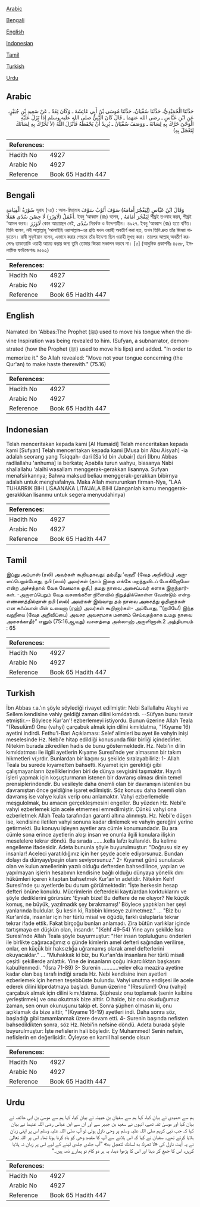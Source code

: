 [Arabic](#arabic)

[Bengali](#bengali)

[English](#english)

[Indonesian](#indonesian)

[Tamil](#tamil)

[Turkish](#turkish)

[Urdu](#urdu)

## Arabic


<div dir="rtl" lang="ar" style={{fontSize:'larger',backgroundColor:'#f8f9fa',padding:20}}>
حَدَّثَنَا الْحُمَيْدِيُّ، حَدَّثَنَا سُفْيَانُ، حَدَّثَنَا مُوسَى بْنُ أَبِي عَائِشَةَ ـ وَكَانَ ثِقَةً ـ عَنْ سَعِيدِ بْنِ جُبَيْرٍ، عَنِ ابْنِ عَبَّاسٍ ـ رضى الله عنهما ـ قَالَ كَانَ النَّبِيُّ صلى الله عليه وسلم إِذَا نَزَلَ عَلَيْهِ الْوَحْىُ حَرَّكَ بِهِ لِسَانَهُ ـ وَوَصَفَ سُفْيَانُ ـ يُرِيدُ أَنْ يَحْفَظَهُ فَأَنْزَلَ اللَّهُ ‏(‏لاَ تُحَرِّكْ بِهِ لِسَانَكَ لِتَعْجَلَ بِهِ‏)‏
</div>
<div style={{backgroundColor:'#f8f9fa',padding:20, marginBottom: 10}}><table> <thead> <tr> <th>References:</th> <th></th> </tr> </thead> <tbody><tr><td>Hadith No</td><td>4927</td></tr><tr><td>Arabic No</td><td>4927</td></tr><tr><td>Reference</td><td>Book 65 Hadith 447</td></tr></tbody></table></div>

## Bengali


<div dir="ltr" lang="bn" style={{fontSize:'larger',backgroundColor:'#f8f9fa',padding:20}}>
سُوْرَةُ الْقِيَامَةِ সূরাহ (৭৫) : আল-ক্বিয়ামাহ وَقَالَ ابْنُ عَبَّاسٍ (لِيَفْجُرَ أَمَامَهُ) سَوْفَ أَتُوْبُ سَوْفَ أَعْمَلُ (لَاوَزَرَ) لَا حِصْنَ سُدًى هَمَلًا. ইবনু ‘আব্বাস (রাঃ) বলেন, , لِيَفْجُرَ أَمَامَهُ শীঘ্রই তওবাহ করব, শীঘ্রই ‘আমল করব। لَاوَزَرَ কোন আশ্রয়স্থল নেই, سُدًى নিরর্থক ও উদ্দেশ্যহীন। ৪৯২৭. ইবনু ‘আব্বাস (রাঃ) হতে বর্ণিত। তিনি বলেন, নবী সাল্লাল্লাহু ‘আলাইহি ওয়াসাল্লাম-এর প্রতি যখন ওয়াহী অবতীর্ণ করা হত, তখন তিনি দ্রুত তাঁর জিহ্বা নাড়তেন। রাবী সুফ্ইয়ান বলেন, এভাবে করার পেছনে তাঁর উদ্দেশ্য ছিল ওয়াহী মুখস্থ করা। তারপর আল্লাহ্ অবতীর্ণ করলেনঃ তাড়াতাড়ি ওয়াহী আয়ত্ত করার জন্য তুমি তোমার জিহ্বা সঞ্চালন করবে না। [৫] (আধুনিক প্রকাশনীঃ ৪৫৫৮, ইসলামিক ফাউন্ডেশনঃ ৪৫৬২)
</div>
<div style={{backgroundColor:'#f8f9fa',padding:20, marginBottom: 10}}><table> <thead> <tr> <th>References:</th> <th></th> </tr> </thead> <tbody><tr><td>Hadith No</td><td>4927</td></tr><tr><td>Arabic No</td><td>4927</td></tr><tr><td>Reference</td><td>Book 65 Hadith 447</td></tr></tbody></table></div>

## English


<div dir="ltr" lang="en" style={{fontSize:'larger',backgroundColor:'#f8f9fa',padding:20}}>
Narrated Ibn 'Abbas:The Prophet (ﷺ) used to move his tongue when the divine Inspiration was being revealed to him. (Sufyan, a subnarrator, demonstrated (how the Prophet (ﷺ) used to move his lips) and added. "In order to memorize it." So Allah revealed: "Move not your tongue concerning (the Qur'an) to make haste therewith." (75.16)
</div>
<div style={{backgroundColor:'#f8f9fa',padding:20, marginBottom: 10}}><table> <thead> <tr> <th>References:</th> <th></th> </tr> </thead> <tbody><tr><td>Hadith No</td><td>4927</td></tr><tr><td>Arabic No</td><td>4927</td></tr><tr><td>Reference</td><td>Book 65 Hadith 447</td></tr></tbody></table></div>

## Indonesian


<div dir="ltr" lang="id" style={{fontSize:'larger',backgroundColor:'#f8f9fa',padding:20}}>
Telah menceritakan kepada kami [Al Humaidi] Telah menceritakan kepada kami [Sufyan] Telah menceritakan kepada kami [Musa bin Abu Aisyah] -ia adalah seorang yang Tsiqqah- dari [Sa'id bin Jubair] dari [Ibnu Abbas radliallahu 'anhuma] ia berkata; Apabila turun wahyu, biasanya Nabi shallallahu 'alaihi wasallam menggerak-gerakkan lisannya. Sufyan menafsirkannya; Bahwa maksud beliau menggerak-gerakkan bibirnya adalah untuk menghafalnya. Maka Allah menurunkan firman-Nya, "LAA TUHARRIK BIHI LISAANAKA LITA'JALA BIHI (Janganlah kamu menggerak-gerakkkan lisanmu untuk segera menyudahinya)
</div>
<div style={{backgroundColor:'#f8f9fa',padding:20, marginBottom: 10}}><table> <thead> <tr> <th>References:</th> <th></th> </tr> </thead> <tbody><tr><td>Hadith No</td><td>4927</td></tr><tr><td>Arabic No</td><td>4927</td></tr><tr><td>Reference</td><td>Book 65 Hadith 447</td></tr></tbody></table></div>

## Tamil


<div dir="ltr" lang="ta" style={{fontSize:'larger',backgroundColor:'#f8f9fa',padding:20}}>
இப்னு அப்பாஸ் (ரலி) அவர்கள் கூறியதாவது: தம்மீது ‘வஹீ’ (வேத அறிவிப்பு) அருளப்பெறும்போது, நபி (ஸல்) அவர்கள் (தாம் இதை எங்கே மறந்துவிடப் போகிறோமோ என்ற அச்சத்தால் வேக வேகமாக ஓதி,) தமது நாவை அசைப்பவர் களாக இருந்தார்கள். -அருளப்பெறும் வேத வசனங்களை நினைவில் நிறுத்திக்கொள்ள வேண்டும் என்ற எண்ணத்தில்தான் நபி (ஸல்) அவர்கள் இவ்வாறு தம் நாவை அசைத்து ஓதினார்கள் என சுஃப்யான் பின் உயைனா (ரஹ்) அவர்கள் கூறினார்கள்- அப்போது, ‘‘(நபியே!) இந்த வஹீயை (வேத அறிவிப்பை) அவசர அவசரமாக மனனம் செய்வதற்காக உமது நாவை அசைக்காதீர்” எனும் (75:16ஆவது) வசனத்தை அல்லாஹ் அருளினான்.2 அத்தியாயம் : 65
</div>
<div style={{backgroundColor:'#f8f9fa',padding:20, marginBottom: 10}}><table> <thead> <tr> <th>References:</th> <th></th> </tr> </thead> <tbody><tr><td>Hadith No</td><td>4927</td></tr><tr><td>Arabic No</td><td>4927</td></tr><tr><td>Reference</td><td>Book 65 Hadith 447</td></tr></tbody></table></div>

## Turkish


<div dir="ltr" lang="tr" style={{fontSize:'larger',backgroundColor:'#f8f9fa',padding:20}}>
İbn Abbas r.a.'ın şöyle söylediği rivayet edilmiştir: Nebi Sallallahu Aleyhi ve Sellem kendisine vahiy geldiği zaman dilini kımıldatırdı. --Süfyan bunu tasvir etmiştir.-- Böylece Kur'an'! ezberlemeyi istiyordu. Bunun üzerine Allah Teala "(Resulüm!) Onu (vahyi) çarçabuk almak için dilini kımıldatma, "(Kıyame 16) ayetini indirdi. Fethu'l-Bari Açıklaması: Selef alimleri bu ayet ile vahyin inişi meselesinde Hz. Nebi'e hitap edildiği konusunda fikir birliği içindedirler. Nitekim burada zikredilen hadis de bunu göstermektedir. Hz. Nebi'in dilin kımıldatması ile ilgili ayetlerin Kıyame Suresi'nde yer almasının bir takım hikmetleri v(;ırdır. Bunlardan bir kaçını şu şekilde sıralayabiliriz: 1- Allah Teala bu surede kıyametten bahsetti. Kıyamet için gerektiği gibi çalışmayanların özelliklerinden biri de dünya sevgisini taşımaktır. Hayırlı işleri yapmak için koşuşturmanın istenen bir davranış olması dinin temel prensiplerindendir. Bu vesileyle daha önemli olan bir davranışın istenilen bu davranıştan önce geldiğine işaret edilmiştir. Söz konusu daha önemli olan davranış ise vahye kulak verip onu anlamaktır. Vahyi ezberlemekle meşgulolmak, bu amacın gerçekleşmesini engeller. Bu yüzden Hz. Nebi'e vahyi ezberlemek için acele etmemesi emredilmiştir. Çünkü vahyi ona ezberletmek Allah Teala tarafından garanti altına alınmıştı. Hz. Nebi'e düşen ise, kendisine iletilen vahyi sonuna kadar dinlemek ve vahyin gereğini yerine getirmekti. Bu konuyu işleyen ayetler ara cümle konumundadır. Bu ara cümle sona erince ayetlerin akışı insan ve onunla ilgili konulara ilişkin meselelere tekrar döndü. Bu sırada .......kella lafzı kullanıldı. Bu kelime engelleme ifadesidir. Adeta bununla şöyle buyurulmuştur: "Doğrusu siz ey insanlar! Aceleci yaratıldığınız için her şeyde acele ediyorsunuz. Bundan dolayı da dünyayı/peşin olanı seviyorsunuz." 2- Kıyamet günü sunulacak olan ve kulun amellerinin yazılı olduğu defterden bahsedilince, yapılan ve yapılmayan işlerin hesabının kendisine bağlı olduğu dünyaya yönelik dını hükümleri içeren kitaptan bahsetmek Kur'an'ın adetidir. Nitekim Kehf Suresi'nde şu ayetlerde bu durum görülmektedir: "İşte herkesin hesap defteri önüne konuldu. Mücrimlerin defterdeki kayıt/ardan korktuklarını ve şöyle dediklerini görürsün: 'Eyvah bize! Bu deftere de ne oluyor? Ne küçük komuş, ne büyük, yazılmadık şey bırakmamış!' Böylece yaptıkları her şeyi yanlarında buldular. Şu kesin ki, Rabbin kimseye zulmetmez." ... "Biz bu Kur'anlda, insanlar için her türlü misal ve öğüdü, farklı üsluplarla tekrar tekrar ifade ettik. Fakat birçoğu bunları anlamadı. Zira bütün varlıklar içinde tartışmaya en düşkün olan, insandır. "(Kehf 49-54) Yine aynı şekilde İsra Suresi'nde Allah Teala şöyle buyurmuştur: "Her insan topluluğurıu önderleri ile birlikte çağıracağımız o günde kimlerin amel defteri sağından verilirse, onlar, en küçük bir haksızlığa uğramamış olarak amel defterlerini okuyacaklar." ... "Muhakkak ki biz, bu Kur'an'da insanlara her türlü misali çeşitli şekillerde anlattık. Yine de insanların çoğu inkarcılıktan başkasını kabul/enmedi. "(İsra 71-89) 3- Surenin ...........velev elka meazira ayetine kadar olan baş tarafı indiği sırada Hz. Nebi kendisine inen ayetleri ezberlemek için hemen teşebbüste bulundu. Vahyi unutma endişesi ile acele ederek dilini klpırdatmaya başladı. Bunun üzerine "(Resulüm!) Onu (vahyi) çarçabuk almak için dilini kımı/datma. Şüphesiz onu toplamak (senin kalbine yerleştirmek) ve onu okutmak bize aittir. O halde, biz onu okuduğumuz zaman, sen onun okunuşunu takip et. Sonra şüphen olmasın ki, onu açıklamak da bize aittir, "(Kıyame 16-19) ayetleri indi. Daha sonra söz, başladığı gibi tamamlanmak üzere devam etti. 4- Surenin başında nefisten bahsedildikten sonra, söz Hz. Nebi'in nefsine döndü. Adeta burada şöyle buyurulmuştur: İşte nefislerin hali böyledir. Ey Muhammed! Senin nefsin, nefislerin en değerlisidir. Öyleyse en kamil hal sende olsun
</div>
<div style={{backgroundColor:'#f8f9fa',padding:20, marginBottom: 10}}><table> <thead> <tr> <th>References:</th> <th></th> </tr> </thead> <tbody><tr><td>Hadith No</td><td>4927</td></tr><tr><td>Arabic No</td><td>4927</td></tr><tr><td>Reference</td><td>Book 65 Hadith 447</td></tr></tbody></table></div>

## Urdu


<div dir="rtl" lang="ur" style={{fontSize:'larger',backgroundColor:'#f8f9fa',padding:20}}>
ہم سے حمیدی نے بیان کیا، کہا ہم سے سفیان بن عیینہ نے بیان کیا، کہا ہم سے موسیٰ بن ابی عائشہ نے بیان کیا اور موسیٰ ثقہ تھے، انہوں نے سعید بن جبیر سے اور ان سے ابن عباس رضی اللہ عنہما نے بیان کیا کہ جب نبی کریم صلی اللہ علیہ وسلم پر وحی نازل ہوتی تو آپ صلی اللہ علیہ وسلم اس پر اپنی زبان ہلایا کرتے تھے۔ سفیان نے کہا کہ اس ہلانے سے آپ کا مقصد وحی کو یاد کرنا ہوتا تھا۔ اس پر اللہ تعالیٰ نے یہ آیت نازل کی «لا تحرك به لسانك لتعجل به‏» ”آپ جلدی جلدی لینے کے لیے اس پر زبان نہ ہلایا کریں، اس کا جمع کر دینا اور اس کا پڑھوا دینا، یہ ہر دو کام تو ہمارے ذمہ ہیں۔“
</div>
<div style={{backgroundColor:'#f8f9fa',padding:20, marginBottom: 10}}><table> <thead> <tr> <th>References:</th> <th></th> </tr> </thead> <tbody><tr><td>Hadith No</td><td>4927</td></tr><tr><td>Arabic No</td><td>4927</td></tr><tr><td>Reference</td><td>Book 65 Hadith 447</td></tr></tbody></table></div>